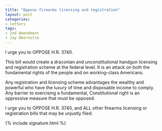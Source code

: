 ```yaml
---
title: "Oppose firearms licensing and registration"
layout: post
categories:
- letters
tags:
- 2nd Amendment
- Jay Obernolte
---
```


I urge you to OPPOSE H.R. 3740.

This bill would create a draconian and unconstitutional handgun licensing and registration scheme at the federal level. It is an attack on both the fundamental rights of the people and on working-class Americans.

Any registration and licensing scheme advantages the wealthy and powerful who have the luxury of time and disposable income to comply. Any barrier to exercising a fundamental, Constitutional right is an oppressive measure that must be opposed.

I urge you to OPPOSE H.R. 3740, and ALL other firearms licensing or registration bills that may be unjustly filed.

{% include signature.html %}
